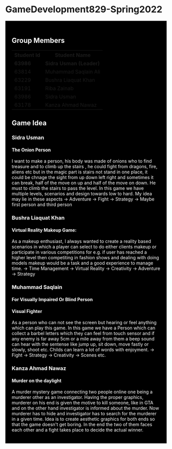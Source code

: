 # GameDevelopment829-Spring2022
<!DOCTYPE html>
<html>
<head>
</head>
<body>
     <div style="background-color:black;color:white;padding:20px;"> 
          <h2> Group Members </h2>
          <table style="width:100%">
  <tr>
    <th>Student Id</th>
    <th>Student Name</th> 
  </tr>
  <tr>
       <td><b>63986</b></td>
       <td><b>Sidra Usman (Leader)</b></td>
  </tr>
  <tr>
    <td>63814</td>
    <td>Muhammad Saqlain Ali</td>
  </tr>
  <tr>
    <td>63229</td>
    <td>Bushra Liaquat Khan</td>
  </tr>
  <tr>
    <td>63191</td>
    <td>Riba Zainab</td>
  </tr>
  <tr>
    <td>63986</td>
    <td>Sidra Usman</td>
  </tr>
            
<tr>
    <td>63178</td>
    <td>Kanza Ahmad Nawaz</td>
  </tr>
</table>

## Game Idea
### Sidra Usman
#### The Onion Person
I want to make a person, his body was made of onions who to find treasure and to climb up the stairs , he could fight from dragons, fire, aliens etc but in the magic part is stairs not stand in one place, it could be chnage the sight from up down left right and sometimes it can break, half of the move on up and half of the move on down. He must to climb the stairs to pass the level. In this game we have multiple levels, scenarios and design towards low to hard.
My idea may lie in these aspects
-> Adventure
-> Fight
-> Strategy
-> Maybe first person and third person
          
### Bushra Liaquat Khan
#### Virtual Reality Makeup Game:
As a makeup enthusiast, I always wanted to create a reality based scenarios in which a player can select to do either clients makeup or participate in various competitions for e.g. if user has reached a higher level then competiting in fashion shows and dealing with doing models makeup would be a task and a good experience to manage time. 
-> Time Management
-> Virtual Reality
-> Creativity
-> Adventure
-> Strategy

### Muhammad Saqlain
#### For Visually Impaired Or Blind Person
#### Visual Fighter
As a person who can not see the screen but hearing or feel anything which can play this game. In this game we have a Person which can collect a barbel letters which they can feel from touch sensor and if any enemy is far away 5cm or a mile away from them a beep sound can hear with the sentense like jump up, sit down, move fastly or slowly, shoot etc. Childs can learn a lot of words with enjoyment.
-> Fight
-> Strategy
-> Creativity
-> Scenes etc.

### Kanza Ahmad Nawaz
#### Murder on the daylight
A murder mystery game connecting two people online one being a murderer other as an investigator. Having the proper graphics, murderer on his end is given the motive to kill someone, like in GTA and on the other hand investigator is informed about the murder. Now murderer has to hide and investigator has to search for the murderer in a given time. Idea is to create aesthetic graphics for both ends so that the game doesn't get boring. In the end the two of them faces each other and a fight takes place to decide the actual winner.
</body>
</html>
